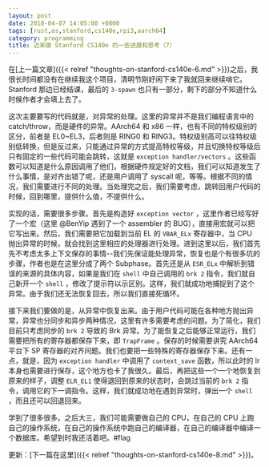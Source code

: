 ```yaml
---
layout: post
date: 2018-04-07 14:05:00 +0800
tags: [rust,os,stanford,cs140e,rpi3,aarch64]
category: programming
title: 近来做 Stanford CS140e 的一些进展和思考（7）
---
```


在[上一篇文章]({{< relref "thoughts-on-stanford-cs140e-6.md" >}})之后，我很长时间都没有在继续我这个项目，清明节刚好闲下来了我就回来继续啃它。Stanford 那边已经结课，最后的 `3-spawn` 也只有一部分，剩下的部分不知道什么时候作者才会填上去了。

这次主要要写的代码就是，对异常的处理。这里的异常并不是我们编程语言中的 catch/throw，而是硬件的异常。AArch64 和 x86 一样，也有不同的特权级别的区分，前者是 EL0~EL3，后者则是 RING0 和 RING3。特权级别高可以往特权级别低转换，但是反过来，只能通过异常的方式提高特权等级，并且切换特权等级后只有固定的一些代码可能会跳转，这就是 `exception handler/vectors` 。这些函数可以知道是什么原因调用了他们，根据硬件规定好的文档，我们可以知道发生了什么事情，是对齐出错了呢，还是用户调用了 syscall 呢，等等。根据不同的情况，我们需要进行不同的处理。当处理完之后，我们需要考虑，跳转回用户代码的时候，回到哪里，提供什么值，不提供什么。

实现的话，需要很多步骤。首先是构造好 `exception vector` ，这里作者已经写好了一个宏（这里 @BenYip 遇到了一个 assembler 的 BUG），直接用宏就可以把它写出来。然后，我们需要把它加载到当前 EL 的 `VBAR_ELx` 寄存器中，当 CPU 抛出异常的时候，就会找到这里相应的处理器进行处理。进到这里以后，我们首先先不考虑太多上下文保存的事情--我们先保证能处理异常，恢复也是个有很多坑的步骤，作者也是在这里分成了两个 Subphase。首先还是从 `ESR_ELx` 中解析到错误的来源的具体内容，如果是我们在 `shell` 中自己调用的 `brk 2` 指令，我们就自己新开一个 `shell` ，修改了提示符以示区别。这样，我们就成功地捕捉到了这个异常。由于我们还无法恢复回去，所以我们直接死循环。

接下来我们要做的是，从异常中恢复出来。由于用户代码可能在各种地方抛出异常，异常也分同步和异步两种情况，这里有许多需要考虑的问题。为了简化，我们目前只考虑同步的 `brk 2` 导致的 Brk 异常。为了能恢复之后能够正常运行，我们需要把所有的寄存器都保存下来，即 `TrapFrame` 。保存的时候需要讲究 AArch64 平台下 SP 寄存器的对齐问题。我们也要把一些特殊的寄存器保存下来。还有一点，就是，因为 `exception handler` 中调用了 `context_save` 函数，所以此时的 lr 本身也需要进行保存，这个地方也卡了我很久。最后，再把这些一个一个地恢复到原来的样子，调整 `ELR_EL1` 使得退回到原来的状态时，会跳过当前的 `brk 2` 指令，调用它的下一调指令。这样，我们就成功地在遇到异常时，弹出一个 `shell` ，而且还可以回退回来。

学到了很多很多。之后大三，我们可能需要做自己的 CPU，在自己的 CPU 上跑自己的操作系统，在自己的操作系统中跑自己的编译器，在自己的编译器中编译一个数据库。希望到时我还活着吧。#flag

更新：[下一篇在这里]({{< relref "thoughts-on-stanford-cs140e-8.md" >}})。